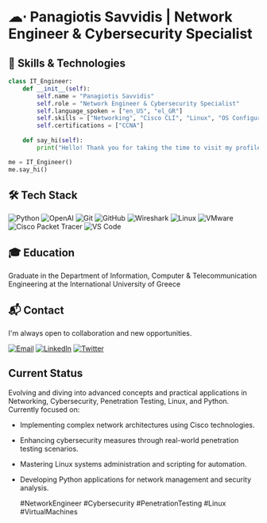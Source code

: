 # ☁︎⋅ Panagiotis Savvidis | Network Engineer & Cybersecurity Specialist

## 🚀 Skills & Technologies
```python
class IT_Engineer:
    def __init__(self):
        self.name = "Panagiotis Savvidis"
        self.role = "Network Engineer & Cybersecurity Specialist"
        self.language_spoken = ["en_US", "el_GR"]
        self.skills = ["Networking", "Cisco CLI", "Linux", "OS Configuration & Virtual Machines", "Python", "Penetration Testing"]
        self.certifications = ["CCNA"]
        
    def say_hi(self):
        print("Hello! Thank you for taking the time to visit my profile. I hope you find my projects and skills engaging.")

me = IT_Engineer()
me.say_hi()
```

## 🛠️ Tech Stack

![Python](https://img.shields.io/badge/Python-3776AB?style=for-the-badge&logo=python&logoColor=white)
![OpenAI](https://img.shields.io/badge/OpenAI-412991?style=for-the-badge&logo=openai&logoColor=white)
![Git](https://img.shields.io/badge/Git-F05032?style=for-the-badge&logo=git&logoColor=white)
![GitHub](https://img.shields.io/badge/GitHub-181717?style=for-the-badge&logo=github&logoColor=white)
![Wireshark](https://img.shields.io/badge/Wireshark-1679A7?style=for-the-badge&logo=wireshark&logoColor=white)
![Linux](https://img.shields.io/badge/Linux-FCC624?style=for-the-badge&logo=linux&logoColor=black)
![VMware](https://img.shields.io/badge/VMware-607078?style=for-the-badge&logo=vmware&logoColor=white)
![Cisco Packet Tracer](https://img.shields.io/badge/Cisco%20Packet%20Tracer-1BA0D7?style=for-the-badge&logo=cisco&logoColor=white)
![VS Code](https://img.shields.io/badge/VS%20Code-0078D4?style=for-the-badge&logo=visual-studio-code&logoColor=white)


## 🎓 Education
Graduate in the Department of Information, Computer & Telecommunication Engineering at the International University of Greece

## 📬 Contact
I'm always open to collaboration and new opportunities.

[![Email](https://img.shields.io/badge/Email-D14836?style=for-the-badge&logo=gmail&logoColor=white)](mailto:savvidis.panagiotis.ps@gmail.com)
[![LinkedIn](https://img.shields.io/badge/LinkedIn-0077B5?style=for-the-badge&logo=linkedin&logoColor=white)]([https://www.linkedin.com/in/panos-savvidis/](https://www.linkedin.com/in/panagiotissavvidis/))
[![Twitter](https://img.shields.io/badge/Twitter-1DA1F2?style=for-the-badge&logo=twitter&logoColor=white)]([https://twitter.com/panos_savvidis](https://x.com/panossavvidis17))

## Current Status
Evolving and diving into advanced concepts and practical applications in Networking, Cybersecurity, Penetration Testing, Linux, and Python. Currently focused on:

- Implementing complex network architectures using Cisco technologies.
- Enhancing cybersecurity measures through real-world penetration testing scenarios.
- Mastering Linux systems administration and scripting for automation.
- Developing Python applications for network management and security analysis.


  #NetworkEngineer #Cybersecurity #PenetrationTesting #Linux #VirtualMachines
